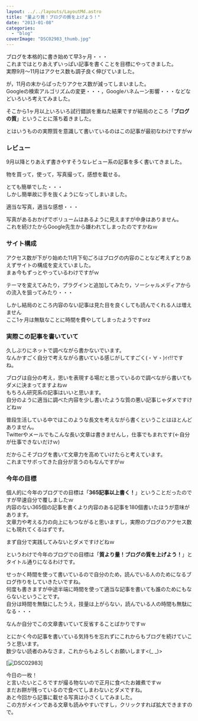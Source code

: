 ```yaml
---
layout: ../../layouts/LayoutMd.astro
title: "量より質！ブログの質を上げよう！"
date: "2013-01-08"
categories: 
  - "blog"
coverImage: "DSC02983_thumb.jpg"
---
```


ブログを本格的に書き始めて早3ヶ月・・・  
これまではとりあえずいっぱい記事を書くことを目標にやってきました。  
実際9月～11月はアクセス数も調子良く伸びていました。

が，11月の末からぱったりアクセス数が減ってしまいました。  
Googleの検索アルゴリズムの変更・・・，Googleハネムーン影響・・・などなどいろいろ考えてみました。

そこから1ヶ月以上いろいろ試行錯誤を重ねた結果ですが結局のところ「**ブログの質**」ということに落ち着きました。

とはいうものの実際質を意識して書いているのはこの記事が最初なわけですがｗ

### レビュー

9月以降とりあえず書きやすそうなレビュー系の記事を多く書いてきました。

物を買って，使って，写真撮って，感想を載せる。

とても簡単でした・・・  
しかし簡単故に手を抜くようになってしまいました。

適当な写真，適当な感想・・・

写真があるおかげでボリュームはあるように見えますが中身はありません。  
これを続けたからGoogle先生から嫌われてしまったのですかねｗ

### サイト構成

アクセス数が下がり始めた11月下旬ごろはブログの内容のことなど考えずとりあえずサイトの構成を変えていました。  
まぁ今もずっとやっているわけですがｗ

テーマを変えてみたり，プラグインと追加してみたり，ソーシャルメディアからの流入を狙ってみたり・・・

しかし結局のところ内容のない記事は見た目を良くしても読んでくれる人は増えません  
ここ1ヶ月は無駄なことに時間を費やしてしまったようですorz

### 実際この記事を書いていて

久しぶりにネットで調べながら書かないでいます。  
なんかすごく自分で考えながら書いている感じがしてすごく(・∀・)ｲｲ!!ですね。

ブログは自分の考え，思いを表現する場だと思っているので調べながら書いてもダメに決まってますよねｗ  
もちろん研究系の記事はいいと思います。  
自分のように適当に調べた内容を少し書いたような質の悪い記事じゃダメですけどねｗ

普段生活している中ではこのような長文を考えながら書くということはほとんどありません。  
Twitterやメールでもこんな長い文章は書きませんし，仕事でもまれです(←自分が仕事できないだけｗ)

だからこそブログを書いて文章力を高めていけたらと考えています。  
これまでサボってきた自分が言うのもなんですがｗ

### 今年の目標

個人的に今年のブログでの目標は「**365記事以上書く！**」ということだったのですが早速自分で覆しましたｗ  
内容のない365個の記事を書くより内容のある記事を180個書いたほうが意味があります。  
文章力や考える力の向上にもつながると思いますし，実際のブログのアクセス数にも現れてくるはずです。

まず自分で実践してみないとダメですけどねｗ

というわけで今年のブログでの目標は「**質より量！ブログの質を上げよう！**」とタイトル通りになるわけです。

せっかく時間を使って書いているので自分のため，読んでいる人のためになるブログ作りをしていきたいですね。  
何度も書きますが中途半端に時間を使って適当な記事を書いても誰のためにもならないということです。  
自分は時間を無駄にしたうえ，技量は上がらない，読んでいる人の時間も無駄になる・・・

なんか自分でこの文章書いていて反省することばかりですｗ

とにかく今の記事を書いている気持ちを忘れずにこれからもブログを続けていこうと思います。  
数少ない読者のみなさま，これからもよろしくお願いします<(\_ \_)>

[![DSC02983](/archive/images/DSC02983_thumb.jpg "DSC02983")]

今日の一枚！  
と言いたいところですが撮る物ないので正月に食べたお雑煮ですｗ  
まだお餅が残っているので食べてしまわないとダメですね。  
あと今回から記事に載せる写真は小さくしてみました。  
この方がメインである文章も読みやすいですし，クリックすれば拡大できますので。

